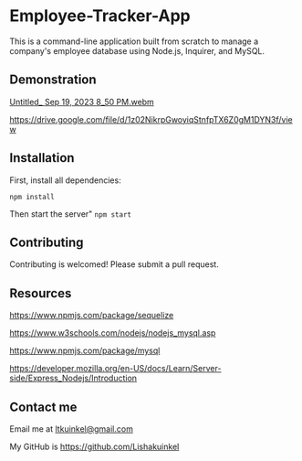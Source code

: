 # Employee-Tracker-App

This is a command-line application built from scratch to manage a company's employee database using Node.js, Inquirer, and MySQL. 

## Demonstration
[Untitled_ Sep 19, 2023 8_50 PM.webm](https://github.com/Lishakuinkel/Employee-Tracker-App/assets/130411719/79b1836f-ebea-4999-876d-36c0612cb592)

https://drive.google.com/file/d/1z02NikrpGwoyiqStnfpTX6Z0gM1DYN3f/view

## Installation
First, install all dependencies:

``npm install``

Then start the server"
``npm start``


## Contributing
Contributing is welcomed! Please submit a pull request.

## Resources
https://www.npmjs.com/package/sequelize

https://www.w3schools.com/nodejs/nodejs_mysql.asp

https://www.npmjs.com/package/mysql

https://developer.mozilla.org/en-US/docs/Learn/Server-side/Express_Nodejs/Introduction

## Contact me

Email me at ltkuinkel@gmail.com

My GitHub is https://github.com/Lishakuinkel
